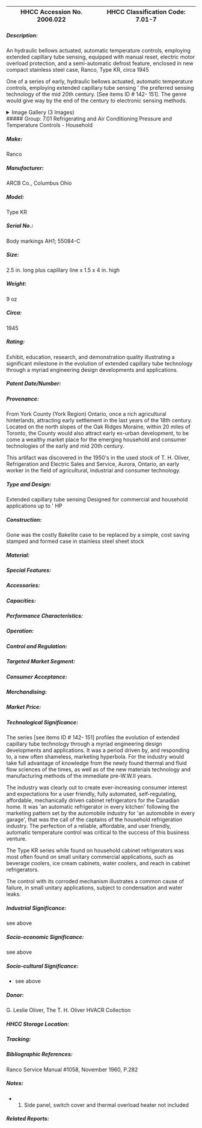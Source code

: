 | **HHCC Accession No. 2006.022** |**HHCC Classification Code:  7.01-7**|
| ----------- | ----------- |
##### Description:
An hydraulic bellows actuated, automatic temperature controls, employing extended capillary tube sensing, equipped with manual reset, electric motor overload protection, and  a semi-automatic defrost feature, enclosed in new compact stainless steel case, Ranco, Type KR, circa 1945

One of a series of early, hydraulic bellows actuated, automatic temperature controls, employing extended capillary tube sensing ' the preferred sensing technology of the mid 20th century. [See items ID # 142- 151]. The genre would give way by the end of the century to electronic sensing methods.


<details>
	<summary>Image Gallery (3 Images)</summary>
<div class="gallery gallery-wrapper--full" contenteditable="false" data-is-empty="false" data-translation="Add images" data-columns="6">
<figure class="gallery__item"><a href="#DOMAIN_NAME#gallery/7.01-7.jpg" data-size="2272x1524"><img src="#DOMAIN_NAME#gallery/7.01-7-thumbnail.jpg" alt=""></a></figure>
<figure class="gallery__item"><a href="#DOMAIN_NAME#gallery/7.01-7a.jpg" data-size="2196x1559"><img src="#DOMAIN_NAME#gallery/7.01-7a-thumbnail.jpg" alt=""></a></figure>
<figure class="gallery__item"><a href="#DOMAIN_NAME#gallery/7.01-7b.jpg" data-size="2253x1357"><img src="#DOMAIN_NAME#gallery/7.01-7b-thumbnail.jpg" alt=""></a></figure>
</div>
</details>
##### Group:
7.01 Refrigerating and Air Conditioning Pressure and Temperature Controls - Household

##### Make:
Ranco

##### Manufacturer:
ARCB Co., Columbus Ohio

##### Model:
Type KR

##### Serial No.:
Body markings AH1; 55084-C

##### Size:
2.5 in. long plus capillary line x 1.5 x 4 in. high

##### Weight:
9 oz

##### Circa:
1945

##### Rating:
Exhibit, education, research, and demonstration quality illustrating a significant milestone in the evolution of extended capillary tube technology through a myriad engineering design developments and applications.

##### Patent Date/Number:


##### Provenance:
From York County (York Region) Ontario, once a rich agricultural hinterlands, attracting early settlement in the last years of the 18th century. Located on the north slopes of the Oak Ridges Moraine, within 20 miles of Toronto, the County would also attract early ex-urban development, to be come a wealthy market place for the emerging household and consumer technologies of the early and mid 20th century. 

This artifact was discovered in the 1950's in the used stock of T. H. Oliver, Refrigeration and Electric Sales and Service, Aurora, Ontario, an early worker in the field of agricultural, industrial and consumer technology.

##### Type and Design:
Extended capillary tube sensing
Designed for commercial and household applications up to ' HP

##### Construction:
Gone was the costly Bakelite case to be replaced by a simple, cost saving stamped and formed case in stainless steel sheet stock

##### Material:


##### Special Features:


##### Accessories:


##### Capacities:


##### Performance Characteristics:


##### Operation:


##### Control and Regulation:


##### Targeted Market Segment:


##### Consumer Acceptance:


##### Merchandising:


##### Market Price:


##### Technological Significance:
The series [see items ID # 142- 151] profiles the evolution of extended capillary tube technology through a myriad engineering design developments and applications. It was a period driven by, and responding to, a new often shameless, marketing hyperbola. For the industry would take full advantage of knowledge from the newly found thermal and fluid flow sciences of the times, as well as of the new materials technology and manufacturing methods of the immediate pre-W.W.II years. 

The industry was clearly out to create ever-increasing consumer interest and expectations for a user friendly, fully automated, self-regulating, affordable, mechanically driven cabinet refrigerators for the Canadian home. It was 'an automatic refrigerator in every kitchen' following the marketing pattern set by the automobile industry for 'an automobile in every garage', that was the call of the captains of the household refrigeration industry. The perfection of a reliable, affordable, and user friendly, automatic temperature control was critical to the success of this business venture.    

The Type KR series while found on household cabinet refrigerators was most often found on small unitary commercial applications, such as beverage coolers, ice cream cabinets, water coolers, and reach in cabinet refrigerators.

The control with its corroded mechanism illustrates a common cause of failure, in small unitary applications, subject to condensation and water leaks.

##### Industrial Significance:
see above

##### Socio-economic Significance:
see above

##### Socio-cultural Significance:
- see above

##### Donor:
G. Leslie Oliver, The T. H. Oliver HVACR Collection

##### HHCC Storage Location:


##### Tracking:


##### Bibliographic References:
Ranco Service Manual #1058, November 1960, P.282

##### Notes:
- 1) Side panel, switch cover and thermal overload heater not included

##### Related Reports:

